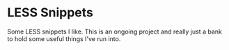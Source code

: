 LESS Snippets
=============

Some LESS snippets I like. This is an ongoing project and really just a bank to hold some useful things I've run into.

